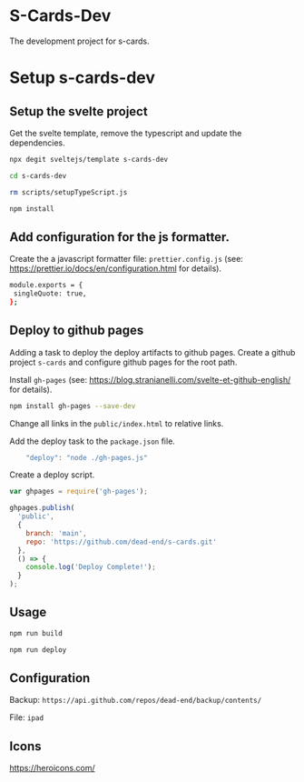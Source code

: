 # S-Cards-Dev

The development project for s-cards.

# Setup s-cards-dev

## Setup the svelte project

Get the svelte template, remove the typescript and update the dependencies.

```bash
npx degit sveltejs/template s-cards-dev

cd s-cards-dev

rm scripts/setupTypeScript.js

npm install
```

## Add configuration for the js formatter.

Create the a javascript formatter file: `prettier.config.js` (see: https://prettier.io/docs/en/configuration.html for details).

```bash
module.exports = {
 singleQuote: true,
};
```

## Deploy to github pages

Adding a task to deploy the deploy artifacts to github pages. Create a github project `s-cards` and configure
github pages for the root path.

Install `gh-pages` (see: https://blog.stranianelli.com/svelte-et-github-english/ for details).

```bash
npm install gh-pages --save-dev
```

Change all links in the `public/index.html` to relative links.

Add the deploy task to the `package.json` file.

```js
    "deploy": "node ./gh-pages.js"
```

Create a deploy script.

```js
var ghpages = require('gh-pages');

ghpages.publish(
  'public',
  {
    branch: 'main',
    repo: 'https://github.com/dead-end/s-cards.git'
  },
  () => {
    console.log('Deploy Complete!');
  }
);
```

## Usage

```bash
npm run build

npm run deploy
```

## Configuration

Backup: `https://api.github.com/repos/dead-end/backup/contents/`

File: `ipad`

## Icons

https://heroicons.com/
